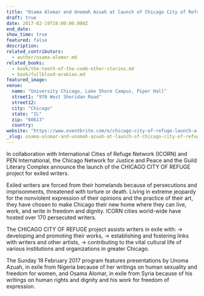 ```yaml
---
title: "Osama Alomar and Unomah Azuah at launch of Chicago City of Refuge project for exhiled writers"
draft: true
date: 2017-02-19T18:00:00.000Z
end_date:
show_time: true
featured: false
description:
related_contributors:
  - author/osama-alomar.md
related_books:
  - book/the-teeth-of-the-comb-other-stories.md
  - book/fullblood-arabian.md
featured_image: 
venue:
  name: "University Chicago, Lake Shore Campus, Piper Hall"
  street1: "970 West Sheridan Road"
  street12:
  city: "Chicago"
  state: "IL"
  zip: "60613"
  country:
website: "https://www.eventbrite.com/e/chicago-city-of-refuge-launch-a-voices-of-protest-event-tickets-31841781626?aff=erelexpmlt"
_slug: osama-alomar-and-unomah-azuah-at-launch-of-chicago-city-of-refuge-project-for-exhiled-writers
---
```


In collaboration with International Cities of Refuge Network (ICORN) and PEN International, the Chicago Network for Justice and Peace and the Guild Literary Complex announce the launch of the CHICAGO CITY OF REFUGE project for exiled writers.

Exiled writers are forced from their homelands because of persecutions and imprisonments, threatened with torture or death. Living in extreme jeopardy for the nonviolent expression of their opinions and the practice of their art, they have chosen to make Chicago their new home where they can live, work, and write in freedom and dignity. ICORN cities world-wide have hosted over 170 persecuted writers.

The CHICAGO CITY OF REFUGE project assists writers in exile with:
→ developing and promoting their works,
→ establishing and fostering links with writers and other artists,
→ contributing to the vital cultural life of various institutions and organizations in greater Chicago.

The Sunday 19 February 2017 program features presentations by Unoma Azuah, in exile from Nigeria because of her writings on human sexuality and freedom for women, and Osama Alomar, in exile from Syria because of his writings on human rights and dignity and his work for freedom of expression.

